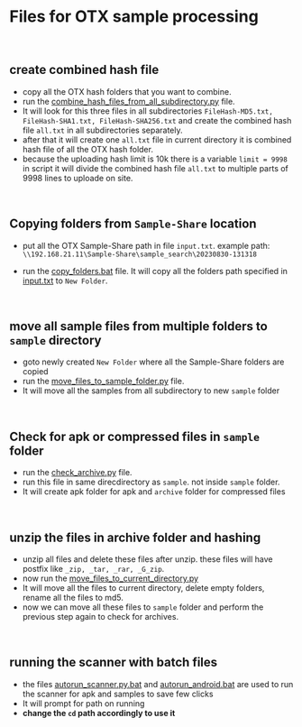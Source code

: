 # Files for OTX sample processing

</br>

## create combined hash file

- copy all the OTX hash folders that you want to combine.
- run the [combine_hash_files_from_all_subdirectory.py](combine_hash_files_from_all_subdirectory.py) file.
- It will look for this three files in all subdirectories `FileHash-MD5.txt, FileHash-SHA1.txt, FileHash-SHA256.txt` and create the combined hash file `all.txt` in all subdirectories separately.
- after that it will create one `all.txt` file in current directory it is combined hash file of all the OTX hash folder.
- because the uploading hash limit is 10k there is a variable `limit = 9998` in script it will divide the combined hash file `all.txt` to multiple parts of 9998 lines to uploade on site.


</br>

## Copying folders from `Sample-Share` location

- put all the OTX Sample-Share path in file `input.txt`. example path: `\\192.168.21.11\Sample-Share\sample_search\20230830-131318`

- run the [copy_folders.bat](copy_folders.bat) file. It will copy all the folders path specified in [input.txt](input.txt) to `New Folder`.

</br>

## move all sample files from multiple folders to `sample` directory

- goto newly created `New Folder` where all the Sample-Share folders are copied
- run the [move_files_to_sample_folder.py](move_files_to_sample_folder.py) file.
- It will move all the samples from all subdirectory to new `sample` folder

</br>

## Check for apk or compressed files in `sample` folder

- run the [check_archive.py](check_archive.py) file.
- run this file in same direcdirectory as `sample`. not inside `sample` folder.
- It will create apk folder for apk and `archive` folder for compressed files

</br>

## unzip the files in archive folder and hashing

- unzip all files and delete these files after unzip. these files will have postfix like `_zip, _tar, _rar, _G_zip`.
- now run the [move_files_to_current_directory.py](move_files_to_current_directory.py)
- It will move all the files to current directory, delete empty folders, rename all the files to md5.
- now we can move all these files to `sample` folder and perform the previous step again to check for archives.

</br>


## running the scanner with batch files

- the files [autorun_scanner.py.bat](autorun_scanner.py.bat) and [autorun_android.bat](autorun_android.bat) are used to run the scanner for apk and samples to save few clicks 
- It will prompt for path on running
- **change the `cd` path accordingly to use it**

</br>

## 

